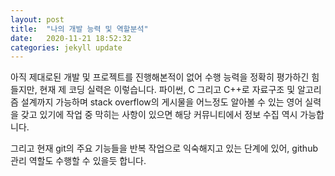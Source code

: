```yaml
---
layout: post
title:  "나의 개발 능력 및 역할분석"
date:   2020-11-21 18:52:32
categories: jekyll update
---
```

아직 제대로된 개발 및 프로젝트를 진행해본적이 없어 수행 능력을 정확히 평가하긴 힘들지만, 현재 제 코딩 실력은 이렇습니다.
파이썬, C 그리고 C++로 자료구조 및 알고리즘 설계까지 가능하며 stack overflow의 게시물을 어느정도 알아볼 수 있는 
영어 실력을 갖고 있기에 작업 중 막히는 사항이 있으면 해당 커뮤니티에서 정보 수집 역시 가능합니다.

그리고 현재 git의 주요 기능들을 반복 작업으로 익숙해지고 있는 단계에 있어, github 관리 역할도 수행할 수 있을듯 합니다.
